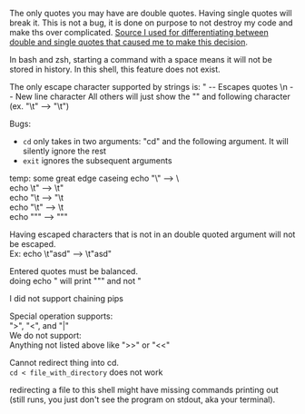 The only quotes you may have are double quotes. Having single quotes will break it. This is not a bug, it is done on purpose to not destroy my code and make ths over complicated.
[Source I used for differentiating between double and single quotes that caused me to make this decision](https://stackoverflow.com/questions/6697753/difference-between-single-and-double-quotes-in-bash).

In bash and zsh, starting a command with a space means it will not be stored in history. In this shell, this feature does not exist. 

The only escape character supported by strings is:
    \" -- Escapes quotes
    \n -- New line character
All others will just show the "\" and following character (ex. "\t" --> "\t")

Bugs:
- ```cd``` only takes in two arguments: "cd" and the following argument. It will silently ignore the rest  
- ```exit``` ignores the subsequent arguments

temp: some great edge caseing
echo "\\" --> \\  
echo \t" --> \t"  
echo "\t --> "\t  
echo "\\t" --> \\t  
echo \""" --> \"""  

Having escaped characters that is not in an double quoted argument will not be escaped.  
Ex: echo \t"asd" --> \t"asd"  

Entered quotes must be balanced.  
doing echo \" will print "\"" and not "  

I did not support chaining pips  

Special operation supports:  
">", "<", and "|"  
We do not support:  
Anything not listed above like ">>" or "<<"

Cannot redirect thing into cd.  
```cd < file_with_directory``` does not work

redirecting a file to this shell might have missing commands printing out (still runs, you just don't see the program on stdout, aka your terminal).
